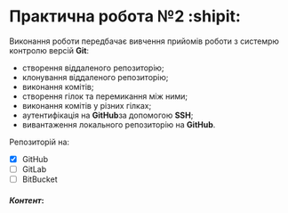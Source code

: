 ﻿# Практична робота №2 :shipit:
Виконання роботи передбачає вивчення прийомів роботи з системрю контролю версій **Git**: 

* створення віддаленого репозиторію;
* клонування віддаленого репозиторію;
* виконання комітів;
* створення гілок та перемикання між ними;
* виконання комітів у різних гілках;
* аутентифікація на **GitHub**за допомогою **SSH**;
* вивантаження локального репозиторію на **GitHub**.

Репозиторій на:

- [x] GitHub
- [ ] GitLab
- [ ] BitBucket 
#### ***Контент***:

